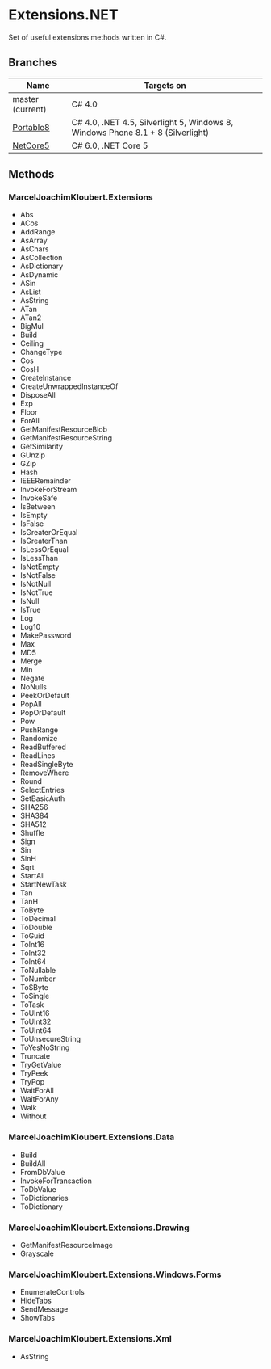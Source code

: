 # Extensions.NET

Set of useful extensions methods written in C#.

## Branches

| Name  | Targets on  |
| ----- | ----------- |
| master (current)  | C# 4.0  |
| [Portable8](https://github.com/mkloubert/Extensions.NET/tree/Portable8)  | C# 4.0, .NET 4.5, Silverlight 5, Windows 8, Windows Phone 8.1 + 8 (Silverlight)  |
| [NetCore5](https://github.com/mkloubert/Extensions.NET/tree/NetCore5)  | C# 6.0, .NET Core 5  |

## Methods

### MarcelJoachimKloubert.Extensions

* Abs
* ACos
* AddRange
* AsArray
* AsChars
* AsCollection
* AsDictionary
* AsDynamic
* ASin
* AsList
* AsString
* ATan
* ATan2
* BigMul
* Build
* Ceiling
* ChangeType
* Cos
* CosH
* CreateInstance
* CreateUnwrappedInstanceOf
* DisposeAll
* Exp
* Floor
* ForAll
* GetManifestResourceBlob
* GetManifestResourceString
* GetSimilarity
* GUnzip
* GZip
* Hash
* IEEERemainder
* InvokeForStream
* InvokeSafe
* IsBetween
* IsEmpty
* IsFalse
* IsGreaterOrEqual
* IsGreaterThan
* IsLessOrEqual
* IsLessThan
* IsNotEmpty
* IsNotFalse
* IsNotNull
* IsNotTrue
* IsNull
* IsTrue
* Log
* Log10
* MakePassword
* Max
* MD5
* Merge
* Min
* Negate
* NoNulls
* PeekOrDefault
* PopAll
* PopOrDefault
* Pow
* PushRange
* Randomize
* ReadBuffered
* ReadLines
* ReadSingleByte
* RemoveWhere
* Round
* SelectEntries
* SetBasicAuth
* SHA256
* SHA384
* SHA512
* Shuffle
* Sign
* Sin
* SinH
* Sqrt
* StartAll
* StartNewTask
* Tan
* TanH
* ToByte
* ToDecimal
* ToDouble
* ToGuid
* ToInt16
* ToInt32
* ToInt64
* ToNullable
* ToNumber
* ToSByte
* ToSingle
* ToTask
* ToUInt16
* ToUInt32
* ToUInt64
* ToUnsecureString
* ToYesNoString
* Truncate
* TryGetValue
* TryPeek
* TryPop
* WaitForAll
* WaitForAny
* Walk
* Without

### MarcelJoachimKloubert.Extensions.Data

* Build
* BuildAll
* FromDbValue
* InvokeForTransaction
* ToDbValue
* ToDictionaries
* ToDictionary

### MarcelJoachimKloubert.Extensions.Drawing

* GetManifestResourceImage
* Grayscale

### MarcelJoachimKloubert.Extensions.Windows.Forms

* EnumerateControls
* HideTabs
* SendMessage
* ShowTabs

### MarcelJoachimKloubert.Extensions.Xml

* AsString
